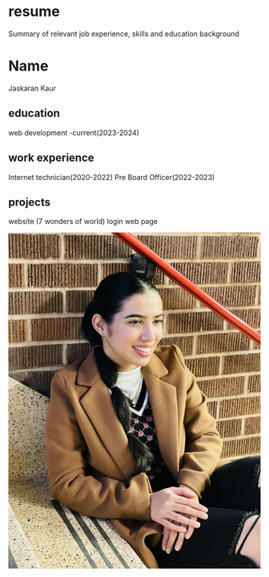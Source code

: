 # resume
Summary of relevant job experience, skills and education background

# Name
Jaskaran Kaur

## education
web development -current(2023-2024)

## work experience
Internet technician(2020-2022)
Pre Board Officer(2022-2023)

## projects
website (7 wonders of world)
login web page

![alt text](jas.jpg)

